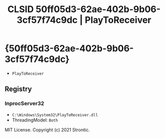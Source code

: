 ﻿---
title: "CLSID 50ff05d3-62ae-402b-9b06-3cf57f74c9dc | PlayToReceiver"
excerpt: What is COM-Object CLSID 50ff05d3-62ae-402b-9b06-3cf57f74c9dc?
---

# {50ff05d3-62ae-402b-9b06-3cf57f74c9dc}

* `PlayToReceiver`

## Registry


### InprocServer32

* `C:\Windows\System32\PlayToReceiver.dll`
* ThreadingModel: `Both`

MIT License. Copyright (c) 2021 Strontic.


